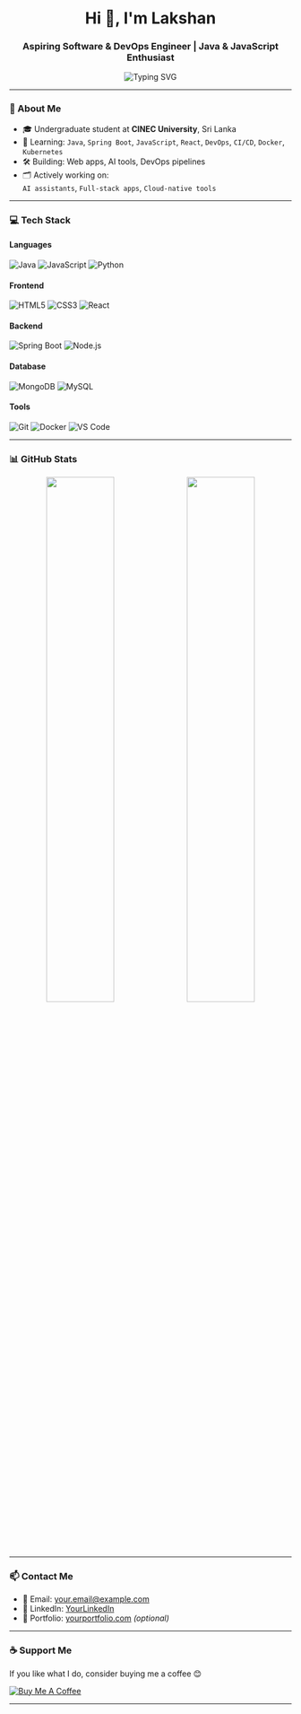 <!-- Profile README Template -->

<h1 align="center">Hi 👋, I'm Lakshan</h1>
<h3 align="center">Aspiring Software & DevOps Engineer | Java & JavaScript Enthusiast</h3>

<p align="center">
  <img src="https://readme-typing-svg.demolab.com?font=Fira+Code&pause=1000&center=true&width=435&lines=Full-Stack+Developer;DevOps+Learner;Love+for+Clean+Code+%26+Automation" alt="Typing SVG" />
</p>

---

### 🚀 About Me

- 🎓 Undergraduate student at **CINEC University**, Sri Lanka  
- 🧠 Learning: `Java`, `Spring Boot`, `JavaScript`, `React`, `DevOps`, `CI/CD`, `Docker`, `Kubernetes`  
- 🛠 Building: Web apps, AI tools, DevOps pipelines  
- 🗂️ Actively working on:  
  `AI assistants`, `Full-stack apps`, `Cloud-native tools`

---

### 💻 Tech Stack

#### Languages
![Java](https://img.shields.io/badge/Java-ED8B00?style=for-the-badge&logo=java&logoColor=white)
![JavaScript](https://img.shields.io/badge/JavaScript-F7DF1E?style=for-the-badge&logo=javascript&logoColor=black)
![Python](https://img.shields.io/badge/Python-3776AB?style=for-the-badge&logo=python&logoColor=white)

#### Frontend
![HTML5](https://img.shields.io/badge/HTML5-E34F26?style=for-the-badge&logo=html5&logoColor=white)
![CSS3](https://img.shields.io/badge/CSS3-1572B6?style=for-the-badge&logo=css3&logoColor=white)
![React](https://img.shields.io/badge/React-20232A?style=for-the-badge&logo=react&logoColor=61DAFB)

#### Backend
![Spring Boot](https://img.shields.io/badge/Spring_Boot-6DB33F?style=for-the-badge&logo=spring-boot&logoColor=white)
![Node.js](https://img.shields.io/badge/Node.js-339933?style=for-the-badge&logo=nodedotjs&logoColor=white)

#### Database
![MongoDB](https://img.shields.io/badge/MongoDB-4EA94B?style=for-the-badge&logo=mongodb&logoColor=white)
![MySQL](https://img.shields.io/badge/MySQL-00758F?style=for-the-badge&logo=mysql&logoColor=white)

#### Tools
![Git](https://img.shields.io/badge/Git-F05032?style=for-the-badge&logo=git&logoColor=white)
![Docker](https://img.shields.io/badge/Docker-2496ED?style=for-the-badge&logo=docker&logoColor=white)
![VS Code](https://img.shields.io/badge/VS%20Code-007ACC?style=for-the-badge&logo=visual-studio-code&logoColor=white)

---

### 📊 GitHub Stats

<p align="center">
  <img width="49%" src="https://github-readme-stats.vercel.app/api?username=yourusername&show_icons=true&theme=radical" />
  <img width="49%" src="https://github-readme-streak-stats.herokuapp.com/?user=yourusername&theme=radical" />
</p>

---

### 📫 Contact Me

- 📧 Email: your.email@example.com  
- 💼 LinkedIn: [YourLinkedIn](https://linkedin.com/in/yourprofile)  
- 🧠 Portfolio: [yourportfolio.com](https://yourportfolio.com) *(optional)*

---

### ☕ Support Me

If you like what I do, consider buying me a coffee 😊

[![Buy Me A Coffee](https://img.shields.io/badge/-Buy%20me%20a%20coffee-FFDD00?style=flat-square&logo=buy-me-a-coffee&logoColor=black)](https://www.buymeacoffee.com/yourlink)

---
